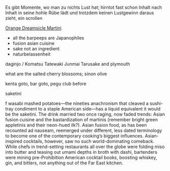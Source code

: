 





Es gibt Momente, wo man zu nichts Lust hat; hirntot fast schon Inhalt nach Inhalt in seine hohle Rübe lädt und trotzdem keinen Lustgewinn daraus zieht, ein scrollen



[Orange Dreamsicle Martini](https://www.wineandglue.com/orange-dreamsicle-martini/)

- all the barpeeps are Japanophiles
- fusion asian cuisine
- sake not an ingredient
- naturbelassenheit



daginjo / Komatsu Tatewaki Junmai Tarusake and plymouth

what are the salted cherry blossoms; sinon olive

kenta goto, bar goto, pegu club before

saketini





f wasabi mashed potatoes—the nineties anachronism that cleaved a  sushi-tray condiment to a staple American side—has a liquid equivalent  it would be the saketini. The drink married two once raging, now faded  trends: Asian fusion cuisine and the bastardization of martinis  (remember bright green appletinis and their neon-hued ilk?). Asian  fusion food, as has been recounted ad nauseam, reemerged under  different, less dated terminology to become one of the contemporary  cooking’s biggest influences. Asian-inspired cocktails, however, saw no  such world-dominating comeback. While chefs in trend-setting restaurants all over the globe were folding miso into butter and teasing out umami  depths in broth with dashi, bartenders were mining pre-Prohibition  American cocktail books, boosting whiskey, gin, and bitters, not  anything out of the Far East kitchen.





